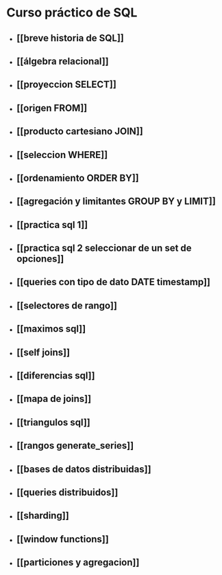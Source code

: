 # Curso práctico de SQL
* ## [[breve historia de SQL]]
* ##  [[álgebra relacional]]
* ##  [[proyeccion SELECT]]
* ##  [[origen FROM]]
* ##  [[producto cartesiano JOIN]]
* ##  [[seleccion WHERE]]
* ##  [[ordenamiento ORDER BY]]
* ##  [[agregación y limitantes GROUP BY y LIMIT]]
* ##  [[practica sql 1]]
* ## [[practica sql 2 seleccionar de un set de opciones]]
* ## [[queries con tipo de dato DATE timestamp]]
* ## [[selectores de rango]]
* ## [[maximos sql]]
* ## [[self joins]]
* ## [[diferencias sql]]
* ## [[mapa de joins]]
* ## [[triangulos sql]]
* ## [[rangos generate_series]]
* ## [[bases de datos distribuidas]]
* ## [[queries distribuidos]]
* ## [[sharding]]
* ## [[window functions]]
* ## [[particiones y agregacion]]
